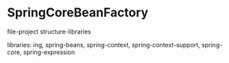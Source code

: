 # SpringCoreBeanFactory

file-project structure-libraries

libraries: ing, spring-beans, spring-context, spring-context-support, spring-core, spring-expression
